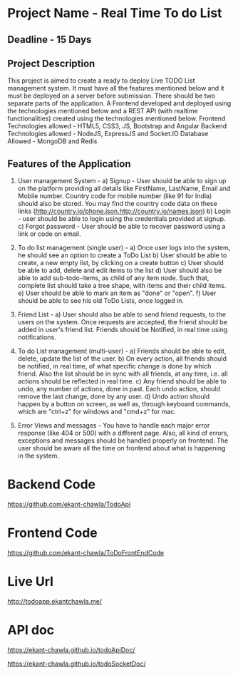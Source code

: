 # Project Name - Real Time To do List
## Deadline - 15 Days
## Project Description
This project is aimed to create a ready to deploy Live TODO List management system.
It must have all the features mentioned below and it must be deployed on a server
before submission. There should be two separate parts of the application. A Frontend
developed and deployed using the technologies mentioned below and a REST API (with
realtime functionalities) created using the technologies mentioned below.
Frontend Technologies allowed - HTML5, CSS3, JS, Bootstrap and Angular
Backend Technologies allowed - NodeJS, ExpressJS and Socket.IO
Database Allowed - MongoDB and Redis

## Features of the Application
1) User management System -
a) Signup - User should be able to sign up on the platform providing all
details like FirstName, LastName, Email and Mobile number. Country
code for mobile number (like 91 for India) should also be stored. You may
find the country code data on these links
(http://country.io/phone.json,http://country.io/names.json)
b) Login - user should be able to login using the credentials provided at
signup.
c) Forgot password - User should be able to recover password using a link or
code on email. 

2) To do list management (single user) -
a) Once user logs into the system, he should see an option to create a ToDo
List
b) User should be able to create, a new empty list, by clicking on a create
button
c) User should be able to add, delete and edit items to the list
d) User should also be able to add sub-todo-items, as child of any item node.
Such that, complete list should take a tree shape, with items and their
child items.
e) User should be able to mark an item as "done" or "open".
f) User should be able to see his old ToDo Lists, once logged in.
3) Friend List -
a) User should also be able to send friend requests, to the users on the
system. Once requests are accepted, the friend should be added in user's
friend list. Friends should be Notified, in real time using notifications.

4) To do List management (multi-user) -
a) Friends should be able to edit, delete, update the list of the user.
b) On every action, all friends should be notified, in real time, of what specific
change is done by which friend. Also the list should be in sync with all
friends, at any time, i.e. all actions should be reflected in real time.
c) Any friend should be able to undo, any number of actions, done in past.
Each undo action, should remove the last change, done by any user.
d) Undo action should happen by a button on screen, as well as, through
keyboard commands, which are "ctrl+z" for windows and "cmd+z" for mac.

5) Error Views and messages - You have to handle each major error response
(like 404 or 500) with a different page. Also, all kind of errors, exceptions and
messages should be handled properly on frontend. The user should be aware all
the time on frontend about what is happening in the system.


# Backend Code
https://github.com/ekant-chawla/TodoApi

# Frontend Code
https://github.com/ekant-chawla/ToDoFrontEndCode

# Live Url
http://todoapp.ekantchawla.me/

# API doc
https://ekant-chawla.github.io/todoApiDoc/

https://ekant-chawla.github.io/todoSocketDoc/
